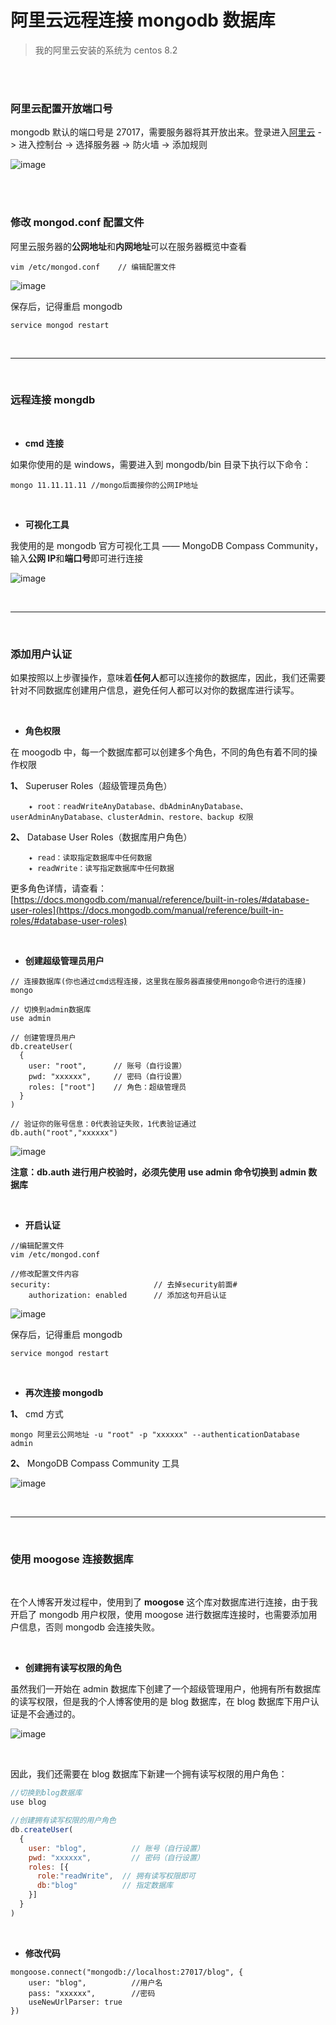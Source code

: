 # 阿里云远程连接 mongodb 数据库

> 我的阿里云安装的系统为 centos 8.2

</br>
</br>

### 阿里云配置开放端口号

mongodb 默认的端口号是 27017，需要服务器将其开放出来。登录进入[阿里云](https://cn.aliyun.com/) -> 进入控制台 -> 选择服务器 -> 防火墙 -> 添加规则

![image](./img/port.png)

</br>
</br>

### 修改 mongod.conf 配置文件

阿里云服务器的**公网地址**和**内网地址**可以在服务器概览中查看

```
vim /etc/mongod.conf    // 编辑配置文件
```

![image](./img/conf.png)

保存后，记得重启 mongodb

```
service mongod restart
```

</br>

---

</br>

### 远程连接 mongdb

</br>

- **cmd 连接**

如果你使用的是 windows，需要进入到 mongodb/bin 目录下执行以下命令：

```
mongo 11.11.11.11 //mongo后面接你的公网IP地址
```

</br>

- **可视化工具**

我使用的是 mongodb 官方可视化工具 —— MongoDB Compass Community，输入**公网 IP**和**端口号**即可进行连接

![image](./img/connect.png)

</br>

---

</br>

### 添加用户认证

如果按照以上步骤操作，意味着**任何人**都可以连接你的数据库，因此，我们还需要针对不同数据库创建用户信息，避免任何人都可以对你的数据库进行读写。

</br>

- **角色权限**

在 moogodb 中，每一个数据库都可以创建多个角色，不同的角色有着不同的操作权限

**1、** Superuser Roles（超级管理员角色）

```
    ✦ root：readWriteAnyDatabase、dbAdminAnyDatabase、userAdminAnyDatabase、clusterAdmin、restore、backup 权限
```

**2、** Database User Roles（数据库用户角色）

```
    ✦ read：读取指定数据库中任何数据
    ✦ readWrite：读写指定数据库中任何数据
```

更多角色详情，请查看： [https://docs.mongodb.com/manual/reference/built-in-roles/#database-user-roles](https://docs.mongodb.com/manual/reference/built-in-roles/#database-user-roles)

</br>

- **创建超级管理员用户**

```
// 连接数据库(你也通过cmd远程连接，这里我在服务器直接使用mongo命令进行的连接)
mongo

// 切换到admin数据库
use admin

// 创建管理员用户
db.createUser(
  {
    user: "root",      // 账号（自行设置）
    pwd: "xxxxxx",     // 密码（自行设置）
    roles: ["root"]    // 角色：超级管理员
  }
)

// 验证你的账号信息：0代表验证失败，1代表验证通过
db.auth("root","xxxxxx")
```

![image](./img/superman.png)

**注意：db.auth 进行用户校验时，必须先使用 use admin 命令切换到 admin 数据库**

</br>

- **开启认证**

```
//编辑配置文件
vim /etc/mongod.conf

//修改配置文件内容
security:                       // 去掉security前面#
    authorization: enabled      // 添加这句开启认证
```

![image](./img/superman-conf.png)

保存后，记得重启 mongodb

```
service mongod restart
```

</br>

- **再次连接 mongodb**

**1、** cmd 方式

```
mongo 阿里云公网地址 -u "root" -p "xxxxxx" --authenticationDatabase admin
```

**2、** MongoDB Compass Community 工具

![image](./img/connect-auth.png)

</br>

---

</br>

### 使用 moogose 连接数据库

</br>

在个人博客开发过程中，使用到了 **moogose** 这个库对数据库进行连接，由于我开启了 mongodb 用户权限，使用 moogose 进行数据库连接时，也需要添加用户信息，否则 mongodb 会连接失败。

</br>

- **创建拥有读写权限的角色**

虽然我们一开始在 admin 数据库下创建了一个超级管理用户，他拥有所有数据库的读写权限，但是我的个人博客使用的是 blog 数据库，在 blog 数据库下用户认证是不会通过的。

![image](./img/writeReadLimit.png)

</br>

因此，我们还需要在 blog 数据库下新建一个拥有读写权限的用户角色：

```javascript
//切换到blog数据库
use blog

//创建拥有读写权限的用户角色
db.createUser(
  {
    user: "blog",          // 账号（自行设置）
    pwd: "xxxxxx",         // 密码（自行设置）
    roles: [{
      role:"readWrite",  // 拥有读写权限即可
      db:"blog"          // 指定数据库
    }]
  }
)
```

</br>

- **修改代码**

```javascrit
mongoose.connect("mongodb://localhost:27017/blog", {
    user: "blog",          //用户名
    pass: "xxxxxx",        //密码
    useNewUrlParser: true
})
```
